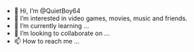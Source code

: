- 👋 Hi, I’m @QuietBoy64
- 👀 I’m interested in video games, movies, music and friends.
- 🌱 I’m currently learning ...
- 💞️ I’m looking to collaborate on ...
- 📫 How to reach me ...

<!---
QuietBoy64/QuietBoy64 is a ✨ special ✨ repository because its `README.md` (this file) appears on your GitHub profile.
You can click the Preview link to take a look at your changes.
--->

